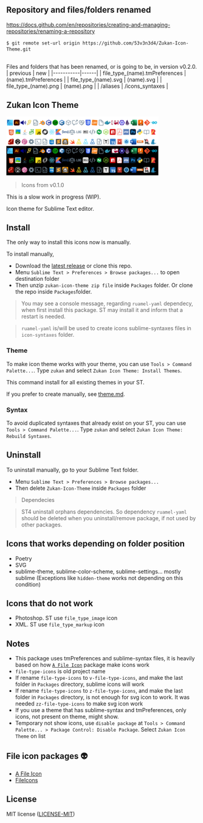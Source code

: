 ## Repository and files/folders renamed

https://docs.github.com/en/repositories/creating-and-managing-repositories/renaming-a-repository
```
$ git remote set-url origin https://github.com/53v3n3d4/Zukan-Icon-Theme.git


```

Files and folders that has been renamed, or is going to be, in version v0.2.0.
| previous | new |
|-----------|------|
| file_type_(name).tmPreferences | (name).tmPreferences  |
| file_type_(name).svg | (name).svg  |
| file_type_(name).png | (name).png  |
| /aliases | /icons_syntaxes |

## Zukan Icon Theme

![file type icons](assets/screenshot.png "Screenshot")

> Icons from v0.1.0

This is a slow work in progress (WIP).  

Icon theme for Sublime Text editor.  

## Install

The only way to install this icons now is manually.  

To install manually,  
- Download the [latest release](https://github.com/53v3n3d4/Zukan-Icon-Theme/releases) or clone this repo.  
- Menu `Sublime Text > Preferences > Browse packages...` to open destination folder  
- Then unzip `zukan-icon-theme zip file` inside `Packages` folder. Or clone the repo inside `Packages`folder.  

> You may see a console message, regarding `ruamel-yaml` dependecy, when first install this package. ST may install it and inform that a restart is needed.  

> `ruamel-yaml` is/will be used to create icons sublime-syntaxes files in `icon-syntaxes` folder.  

### Theme

To make icon theme works with your theme, you can use `Tools > Command Palette...`. Type `zukan` and select `Zukan Icon Theme: Install Themes`.  

This command install for all existing themes in your ST.  

If you prefer to create manually, see [theme.md](https://github.com/53v3n3d4/Zukan-Icon-Theme/blob/main/docs/theme.md).  

### Syntax

To avoid duplicated syntaxes that already exist on your ST, you can use `Tools > Command Palette...`. Type `zukan` and select `Zukan Icon Theme: Rebuild Syntaxes`.  

## Uninstall

To uninstall manually, go to your Sublime Text folder.  
- Menu `Sublime Text > Preferences > Browse packages...`  
- Then delete `Zukan-Icon-Theme` inside `Packages` folder  

> Dependecies

> ST4 uninstall orphans dependencies. So dependency `ruamel-yaml` should be deleted when you uninstall/remove package, if not used by other packages.


## Icons that works depending on folder position

- Poetry  
- SVG  
- sublime-theme, sublime-color-scheme, sublime-settings... mostly sublime (Exceptions like `hidden-theme` works not depending on this condition)  

## Icons that do not work

- Photoshop. ST use `file_type_image` icon  
- XML. ST use `file_type_markup` icon  

## Notes
- This package uses tmPreferences and sublime-syntax files, it is heavily based on how [`A File Icon`](https://github.com/SublimeText/AFileIcon) package make icons work  
- `file-type-icons` is old project name  
- If rename `file-type-icons` to `v-file-type-icons`, and make the last folder in `Packages` directory, sublime icons will work  
- If rename `file-type-icons` to `z-file-type-icons`, and make the last folder in `Packages` directory, is not enough for svg icon to work. It was needed `zz-file-type-icons` to make svg icon work  
- If you use a theme that has sublime-syntax and tmPreferences, only icons, not present on theme, might show.  
- Temporary not show icons, use `disable package` at `Tools > Command Palette... > Package Control: Disable Package`. Select `Zukan Icon Theme` on list  

## File icon packages :alien:

- [A File Icon](https://github.com/SublimeText/AFileIcon)  
- [FileIcons](https://github.com/braver/FileIcons)  

## License

MIT license ([LICENSE-MIT](LICENSE))  